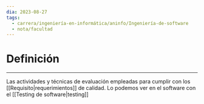 ```yaml
---
dia: 2023-08-27
tags:
  - carrera/ingeniería-en-informática/aninfo/Ingeniería-de-software
  - nota/facultad
---
```

# Definición
---
Las actividades y técnicas de evaluación empleadas para cumplir con los [[Requisito|requerimientos]] de calidad. Lo podemos ver en el software con el [[Testing de software|testing]]